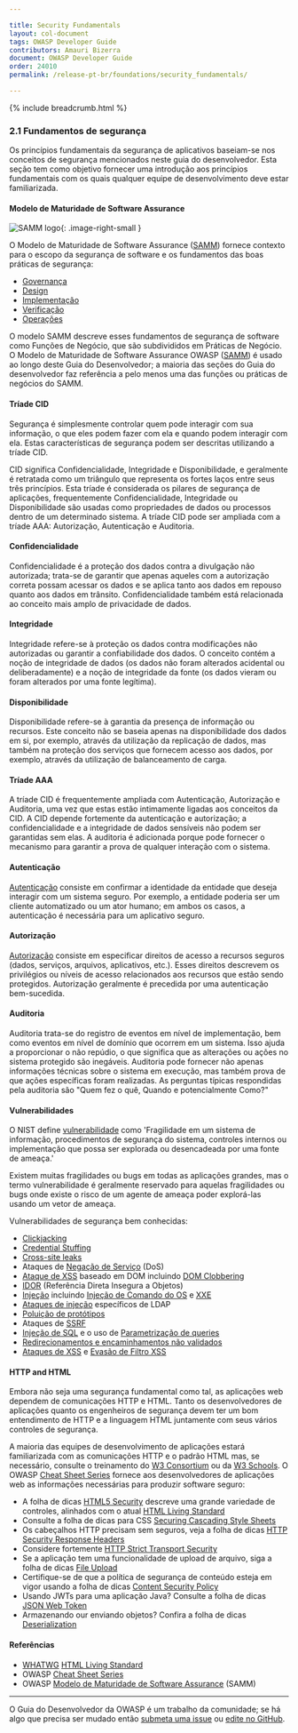 ```yaml
---

title: Security Fundamentals
layout: col-document
tags: OWASP Developer Guide
contributors: Amauri Bizerra
document: OWASP Developer Guide
order: 24010
permalink: /release-pt-br/foundations/security_fundamentals/

---
```


{% include breadcrumb.html %}

<style type="text/css">
.image-right-small {
  height: 26px;
  display: block;
  margin-left: auto;
  margin-right: auto;
  float: right;
}
</style>

### 2.1 Fundamentos de segurança

Os princípios fundamentais da segurança de aplicativos baseiam-se nos conceitos de segurança mencionados neste guia do desenvolvedor.
Esta seção tem como objetivo fornecer uma introdução aos princípios fundamentais com os quais qualquer equipe de desenvolvimento deve estar familiarizada.

#### Modelo de Maturidade de Software Assurance

![SAMM logo](../../../assets/images/logos/samm.png "OWASP SAMM"){: .image-right-small }

O Modelo de Maturidade de Software Assurance ([SAMM][samm]) fornece contexto para o escopo da segurança de software
e os fundamentos das boas práticas de segurança:

* [Governança][sammg]
* [Design][sammd]
* [Implementação][sammi]
* [Verificação][sammv]
* [Operações][sammo]

O modelo SAMM descreve esses fundamentos de segurança de software como Funções de Negócio,
que são subdivididos em Práticas de Negócio.
O Modelo de Maturidade de Software Assurance OWASP ([SAMM][samm]) é usado ao longo deste Guia do Desenvolvedor;
a maioria das seções do Guia do desenvolvedor faz referência a pelo menos uma das funções ou práticas de negócios do SAMM.

#### Tríade CID

Segurança é simplesmente controlar quem pode interagir com sua informação,
o que eles podem fazer com ela e quando podem interagir com ela.
Estas características de segurança podem ser descritas utilizando a tríade CID.

CID significa Confidencialidade, Integridade e Disponibilidade,
e geralmente é retratada como um triângulo que representa os fortes laços entre seus três princípios.
Esta tríade é considerada os pilares de segurança de aplicações,
frequentemente Confidencialidade, Integridade ou Disponibilidade são usadas como propriedades de dados ou processos dentro de um determinado sistema.
A tríade CID pode ser ampliada com a tríade AAA: Autorização, Autenticação e Auditoria.

#### Confidencialidade

Confidencialidade é a proteção dos dados contra a divulgação não autorizada;
trata-se de garantir que apenas aqueles com a autorização correta possam acessar os dados
e se aplica tanto aos dados em repouso quanto aos dados em trânsito.
Confidencialidade também está relacionada ao conceito mais amplo de privacidade de dados.

#### Integridade

Integridade refere-se à proteção os dados contra modificações não autorizadas ou garantir a confiabilidade dos dados.
O conceito contém a noção de integridade de dados (os dados não foram alterados acidental ou deliberadamente)
e a noção de integridade da fonte (os dados vieram ou foram alterados por uma fonte legítima).

#### Disponibilidade

Disponibilidade refere-se à garantia da presença de informação ou recursos.
Este conceito não se baseia apenas na disponibilidade dos dados em si, por exemplo, através da utilização da replicação de dados,
mas também na proteção dos serviços que fornecem acesso aos dados, por exemplo, através da utilização de balanceamento de carga.

#### Tríade AAA

A tríade CID é frequentemente ampliada com Autenticação, Autorização e Auditoria, uma vez que estas estão intimamente ligadas aos conceitos da CID.
A CID depende fortemente da autenticação e autorização;
a confidencialidade e a integridade de dados sensíveis não podem ser garantidas sem elas.
A auditoria é adicionada porque pode fornecer o mecanismo para garantir a prova de qualquer interação com o sistema.

#### Autenticação

[Autenticação][csauthn] consiste em confirmar a identidade da entidade que deseja interagir com um sistema seguro.
Por exemplo, a entidade poderia ser um cliente automatizado ou um ator humano;
em ambos os casos, a autenticação é necessária para um aplicativo seguro.

#### Autorização

[Autorização][csauthz] consiste em especificar direitos de acesso a recursos seguros (dados, serviços, arquivos, aplicativos, etc.).
Esses direitos descrevem os privilégios ou níveis de acesso relacionados aos recursos que estão sendo protegidos.
Autorização geralmente é precedida por uma autenticação bem-sucedida.

#### Auditoria

Auditoria trata-se do registro de eventos em nível de implementação, bem como eventos em nível de domínio que ocorrem em um sistema.
Isso ajuda a proporcionar o não repúdio, o que significa que as alterações ou ações no sistema protegido são inegáveis.
Auditoria pode fornecer não apenas informações técnicas sobre o sistema em execução,
mas também prova de que ações específicas foram realizadas.
As perguntas típicas respondidas pela auditoria são "Quem fez o quê, Quando e potencialmente Como?"

#### Vulnerabilidades

O NIST define [vulnerabilidade][nistvuln] como 'Fragilidade em um sistema de informação, procedimentos de segurança do sistema,
controles internos ou implementação que possa ser explorada ou desencadeada por uma fonte de ameaça.'

Existem muitas fragilidades ou bugs em todas as aplicações grandes, mas o termo vulnerabilidade é geralmente reservado
para aquelas fragilidades ou bugs onde existe o risco de um agente de ameaça poder explorá-las usando um vetor de ameaça.

Vulnerabilidades de segurança bem conhecidas:

* [Clickjacking][csclick]
* [Credential Stuffing][cscreds]
* [Cross-site leaks][csxsleaks]
* Ataques de [Negação de Serviço][csdos] (DoS)
* [Ataque de XSS][csdom] baseado em DOM incluindo [DOM Clobbering][csdomclub]
* [IDOR][csidor] (Referência Direta Insegura a Objetos)
* [Injeção][csinjection] incluindo [Injeção de Comando do OS][csosinjection] e [XXE][csxxe]
* [Ataques de injeção][csldap] específicos de LDAP
* [Poluição de protótipos][csproto]
* Ataques de [SSRF][csssrf]
* [Injeção de SQL][cssql] e o uso de [Parametrização de queries][csquery]
* [Redirecionamentos e encaminhamentos não validados][csredirect]
* [Ataques de XSS][csxss] e [Evasão de Filtro XSS][csxssevade]

#### HTTP and HTML

Embora não seja uma segurança fundamental como tal, as aplicações web dependem de comunicações HTTP e HTML.
Tanto os desenvolvedores de aplicações quanto os engenheiros de segurança devem ter um bom entendimento de HTTP
e a linguagem HTML juntamente com seus vários controles de segurança.


A maioria das equipes de desenvolvimento de aplicações estará familiarizada com as comunicações HTTP e o padrão HTML
mas, se necessário, consulte o treinamento do [W3 Consortium][w3consortium] ou da [W3 Schools][w3schools].
O OWASP [Cheat Sheet Series][cheatsheets] fornece aos desenvolvedores de aplicações web as informações
necessárias para produzir software seguro:

* A folha de dicas [HTML5 Security][cshtml5] descreve uma grande variedade de controles,
  alinhados com o atual [HTML Living Standard][htmlliving]
* Consulte a folha de dicas para CSS [Securing Cascading Style Sheets][cscss]
* Os cabeçalhos HTTP precisam sem seguros, veja a folha de dicas [HTTP Security Response Headers][csheaders]
* Considere fortemente [HTTP Strict Transport Security][csstrict]
* Se a aplicação tem uma funcionalidade de upload de arquivo, siga a folha de dicas [File Upload][csfile]
* Certifique-se de que a política de segurança de conteúdo esteja em vigor usando a folha de dicas [Content Security Policy][cscsp]
* Usando JWTs para uma aplicação Java? Consulte a folha de dicas [JSON Web Token][csjwt]
* Armazenando our enviando objetos? Confira a folha de dicas [Deserialization][csserial]

#### Referências

* [WHATWG][whatwg] [HTML Living Standard][htmlliving]
* OWASP [Cheat Sheet Series][cheatsheets]
* OWASP [Modelo de Maturidade de Software Assurance][samm] (SAMM)

----

O Guia do Desenvolvedor da OWASP é um trabalho da comunidade; se há algo que precisa ser mudado
então [submeta uma issue][issue0401] ou [edite no GitHub][edit0401].

[cheatsheets]: https://cheatsheetseries.owasp.org/
[csclick]: https://cheatsheetseries.owasp.org/cheatsheets/Clickjacking_Defense_Cheat_Sheet
[cscreds]: https://cheatsheetseries.owasp.org/cheatsheets/Credential_Stuffing_Prevention_Cheat_Sheet
[cscsp]: https://cheatsheetseries.owasp.org/cheatsheets/Content_Security_Policy_Cheat_Sheet
[cscss]: https://cheatsheetseries.owasp.org/cheatsheets/Securing_Cascading_Style_Sheets_Cheat_Sheet
[csdom]: https://cheatsheetseries.owasp.org/cheatsheets/DOM_based_XSS_Prevention_Cheat_Sheet
[csdomclub]: https://cheatsheetseries.owasp.org/cheatsheets/DOM_Clobbering_Prevention_Cheat_Sheet
[csdos]: https://cheatsheetseries.owasp.org/cheatsheets/Denial_of_Service_Cheat_Sheet
[csidor]: https://cheatsheetseries.owasp.org/cheatsheets/Insecure_Direct_Object_Reference_Prevention_Cheat_Sheet
[csinjection]: https://cheatsheetseries.owasp.org/cheatsheets/Injection_Prevention_Cheat_Sheet
[csosinjection]: https://cheatsheetseries.owasp.org/cheatsheets/OS_Command_Injection_Defense_Cheat_Sheet
[csldap]: https://cheatsheetseries.owasp.org/cheatsheets/LDAP_Injection_Prevention_Cheat_Sheet
[csproto]: https://cheatsheetseries.owasp.org/cheatsheets/Prototype_Pollution_Prevention_Cheat_Sheet
[csauthn]: https://cheatsheetseries.owasp.org/cheatsheets/Authentication_Cheat_Sheet
[csauthz]: https://cheatsheetseries.owasp.org/cheatsheets/Authorization_Cheat_Sheet
[csfile]: https://cheatsheetseries.owasp.org/cheatsheets/File_Upload_Cheat_Sheet
[csheaders]: https://cheatsheetseries.owasp.org/cheatsheets/HTTP_Headers_Cheat_Sheet
[cshtml5]: https://cheatsheetseries.owasp.org/cheatsheets/HTML5_Security_Cheat_Sheet
[csjwt]: https://cheatsheetseries.owasp.org/cheatsheets/JSON_Web_Token_for_Java_Cheat_Sheet
[csredirect]: https://cheatsheetseries.owasp.org/cheatsheets/Unvalidated_Redirects_and_Forwards_Cheat_Sheet
[csserial]: https://cheatsheetseries.owasp.org/cheatsheets/Deserialization_Cheat_Sheet
[cssql]: https://cheatsheetseries.owasp.org/cheatsheets/SQL_Injection_Prevention_Cheat_Sheet
[csquery]: https://cheatsheetseries.owasp.org/cheatsheets/Query_Parameterization_Cheat_Sheet
[csssrf]:  https://cheatsheetseries.owasp.org/cheatsheets/Server_Side_Request_Forgery_Prevention_Cheat_Sheet
[csstrict]: https://cheatsheetseries.owasp.org/cheatsheets/HTTP_Strict_Transport_Security_Cheat_Sheet
[csxss]: https://cheatsheetseries.owasp.org/cheatsheets/Cross_Site_Scripting_Prevention_Cheat_Sheet
[csxsleaks]: https://cheatsheetseries.owasp.org/cheatsheets/XS_Leaks_Cheat_Sheet
[csxssevade]: https://cheatsheetseries.owasp.org/cheatsheets/XSS_Filter_Evasion_Cheat_Sheet
[csxxe]: https://cheatsheetseries.owasp.org/cheatsheets/XML_External_Entity_Prevention_Cheat_Sheet
[issue0401]: https://github.com/OWASP/www-project-developer-guide/issues/new?labels=enhancement&template=request.md&title=Update:%2004-foundations/01-security-fundamentals
[edit0401]: https://github.com/OWASP/www-project-developer-guide/blob/main/draft/04-foundations/01-security-fundamentals.md
[htmlliving]: https://html.spec.whatwg.org/multipage/
[nistvuln]: https://csrc.nist.gov/glossary/term/vulnerability
[samm]: https://owaspsamm.org/about/
[sammd]: https://owaspsamm.org/model/design/
[sammg]: https://owaspsamm.org/model/governance/
[sammi]: https://owaspsamm.org/model/implementation/
[sammo]: https://owaspsamm.org/model/operations/
[sammv]: https://owaspsamm.org/model/verification/
[w3consortium]: https://www.w3.org/
[w3schools]: https://www.w3schools.com/html/
[whatwg]: https://whatwg.org/

